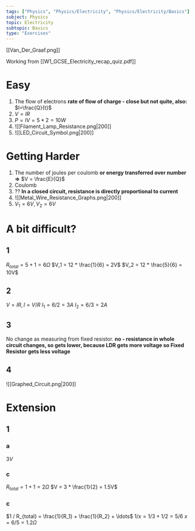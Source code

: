 ```yaml
---
tags: ["Physics", "Physics/Electricity", "Physics/Electricity/Basics"]
subject: Physics
topic: Electricity
subtopic: Basics
type: "Exercises"
---
```


[[Van_Der_Graaf.png]]

Working from [[W1_GCSE_Electricity_recap_quiz.pdf]]
# Easy
1) The flow of electrons  **rate of flow of charge - close but not quite, also:** $I=\frac{Q}{t}$
2) $V = IR$
3) $P = IV = 5 * 2 = 10W$
4) ![[Filament_Lamp_Resistance.png|200]]
5) ![[LED_Circuit_Symbol.png|200]]


# Getting Harder
1) The number of joules per coulomb **or energy transferred over number =>** $V = \frac{E}{Q}$
2) Coulomb
3) ?? **In a closed circuit, resistance is directly proportional to current**
4) ![[Metal_Wire_Resistance_Graphs.png|200]]
5) $V_1 = 6V, V_2 = 6V$


# A bit difficult?
## 1
$R_{total} = 5 + 1 = 6Ω$
$V_1 = 12 * \frac{1}{6} = 2V$
$V_2 = 12 * \frac{5}{6} = 10V$

## 2
$V = IR, I = V/R$
$I_1 = 6 / 2 = 3A$
$I_2 = 6/3 = 2A$

## 3
No change as measuring from fixed resistor.
**no - resistance in whole circuit changes, so gets lower, because LDR gets more voltage so Fixed Resistor gets less voltage**

## 4
![[Graphed_Circuit.png|200]]


# Extension
## 1
### a
$3V$
### c
$R_{total} = 1 + 1 = 2 Ω$
$V = 3 * \frac{1}{2} = 1.5V$
### c
$1 / R_{total} = \frac{1}{R_1} + \frac{1}{R_2} + \ldots$
$1/x = 1/3 + 1/2 = 5/6$
$x = 6/5 = 1.2Ω$